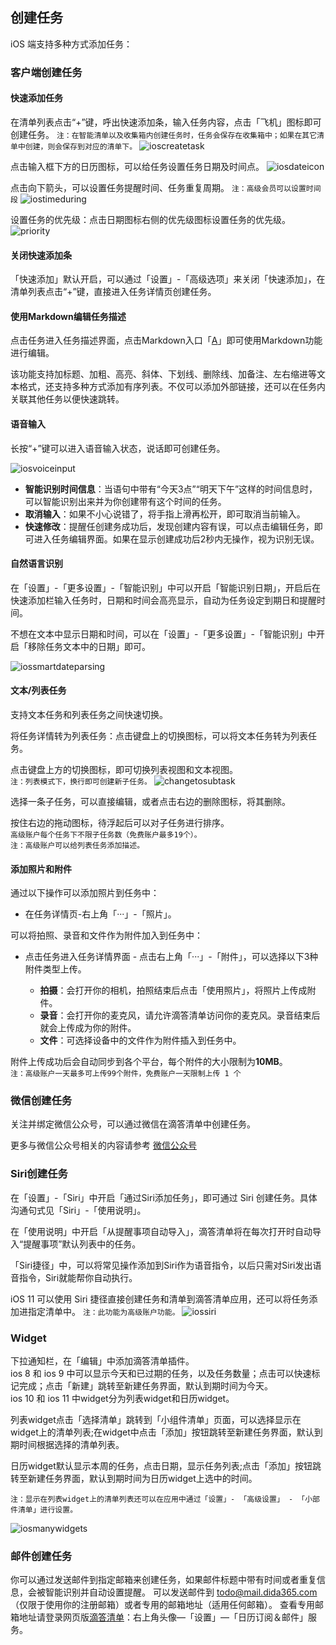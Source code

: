 ## 创建任务

iOS 端支持多种方式添加任务：


### 客户端创建任务

#### 快速添加任务

在清单列表点击“+”键，呼出快速添加条，输入任务内容，点击「飞机」图标即可创建任务。
`注：在智能清单以及收集箱内创建任务时，任务会保存在收集箱中；如果在其它清单中创建，则会保存到对应的清单下。`
![ioscreatetask](../images/ios/addtask/quickadd.png)

点击输入框下方的日历图标，可以给任务设置任务日期及时间点。
![iosdateicon](../images/ios/addtask/dateicon.png)<br>

点击向下箭头，可以设置任务提醒时间、任务重复周期。
`注：高级会员可以设置时间段`
![iostimeduring](../images/ios/addtask/during.png)

设置任务的优先级：点击日期图标右侧的优先级图标设置任务的优先级。
![priority](../images/ios/addtask/priority.png)

#### 关闭快速添加条

「快速添加」默认开启，可以通过「设置」-「高级选项」来关闭「快速添加」，在清单列表点击“+”键，直接进入任务详情页创建任务。

#### 使用Markdown编辑任务描述

点击任务进入任务描述界面，点击Markdown入口「<u>A</u>」即可使用Markdown功能进行编辑。

该功能支持加标题、加粗、高亮、斜体、下划线、删除线、加备注、左右缩进等文本格式，还支持多种方式添加有序列表。不仅可以添加外部链接，还可以在任务内关联其他任务以便快速跳转。

#### 语音输入

长按“+”键可以进入语音输入状态，说话即可创建任务。

![iosvoiceinput](../images/ios/addtask/voiceinput.jpg)

* **智能识别时间信息**：当语句中带有“今天3点”“明天下午”这样的时间信息时，可以智能识别出来并为你创建带有这个时间的任务。
* **取消输入**：如果不小心说错了，将手指上滑再松开，即可取消当前输入。
* **快速修改**：提醒任创建务成功后，发现创建内容有误，可以点击编辑任务，即可进入任务编辑界面。如果在显示创建成功后2秒内无操作，视为识别无误。

#### 自然语言识别

在「设置」-「更多设置」-「智能识别」中可以开启「智能识别日期」，开启后在快速添加栏输入任务时，日期和时间会高亮显示，自动为任务设定到期日和提醒时间。

不想在文本中显示日期和时间，可以在「设置」-「更多设置」-「智能识别」中开启「移除任务文本中的日期」即可。

![iossmartdateparsing](../images/ios/addtask/parsing.jpg)

#### 文本/列表任务

支持文本任务和列表任务之间快速切换。

将任务详情转为列表任务：点击键盘上的切换图标，可以将文本任务转为列表任务。

点击键盘上方的切换图标，即可切换列表视图和文本视图。 <br >`注：列表模式下，换行即可创建新子任务。`
![changetosubtask](../images/ios/addtask/changetosubtask.png)

选择一条子任务，可以直接编辑，或者点击右边的删除图标，将其删除。

按住右边的拖动图标，待浮起后可以对子任务进行排序。 <br >`高级账户每个任务下不限子任务数（免费账户最多19个）。` <br>`注：高级账户可以给列表任务添加描述。`

#### 添加照片和附件

通过以下操作可以添加照片到任务中：
* 在任务详情页-右上角「···」-「照片」。

可以将拍照、录音和文件作为附件加入到任务中：

* 点击任务进入任务详情界面 - 点击右上角「···」-「附件」，可以选择以下3种附件类型上传。

 
  * **拍摄**：会打开你的相机，拍照结束后点击「使用照片」，将照片上传成附件。
  * **录音**：会打开你的麦克风，请允许滴答清单访问你的麦克风。录音结束后就会上传成为你的附件。 
  * **文件**：可选择设备中的文件作为附件插入到任务中。

附件上传成功后会自动同步到各个平台，每个附件的大小限制为**10MB**。 <br >`注：高级账户一天最多可上传99个附件，免费账户一天限制上传 1 个`

### 微信创建任务

关注并绑定微信公众号，可以通过微信在滴答清单中创建任务。

更多与微信公众号相关的内容请参考 [微信公众号](../wechat.md)

### Siri创建任务

在「设置」-「Siri」中开启「通过Siri添加任务」，即可通过 Siri 创建任务。具体沟通句式见「Siri」-「使用说明」。

在「使用说明」中开启「从提醒事项自动导入」，滴答清单将在每次打开时自动导入“提醒事项”默认列表中的任务。

「Siri捷径」中，可以将常见操作添加到Siri作为语音指令，以后只需对Siri发出语音指令，Siri就能帮你自动执行。

iOS 11 可以使用 Siri 捷径直接创建任务和清单到滴答清单应用，还可以将任务添加进指定清单中。
`注：此功能为高级账户功能。`
![iossiri](../images/ios/addtask/siri.png)

### Widget

下拉通知栏，在「编辑」中添加滴答清单插件。 <br >ios 8 和 ios 9 中可以显示今天和已过期的任务，以及任务数量；点击可以快速标记完成；点击「新建」跳转至新建任务界面，默认到期时间为今天。 <br>ios 10 和 ios 11 中widget分为列表widget和日历widget。

列表widget点击「选择清单」跳转到「小组件清单」页面，可以选择显示在widget上的清单列表;在widget中点击「添加」按钮跳转至新建任务界面，默认到期时间根据选择的清单列表。

日历widget默认显示本周的任务，点击日期，显示任务列表;点击「添加」按钮跳转至新建任务界面，默认到期时间为日历widget上选中的时间。

`注：显示在列表widget上的清单列表还可以在应用中通过「设置」- 「高级设置」 - 「小部件清单」进行设置。`

![iosmanywidgets](../images/ios/addtask/widget.jpg)

### 邮件创建任务

你可以通过发送邮件到指定邮箱来创建任务，如果邮件标题中带有时间或者重复信息，会被智能识别并自动设置提醒。
可以发送邮件到 todo@mail.dida365.com（仅限于使用你的注册邮箱）或者专用的邮箱地址（适用任何邮箱）。
查看专用邮箱地址请登录网页版[滴答清单](https://www.dida365.com/)：右上角头像—「设置」—「日历订阅＆邮件」服务。


